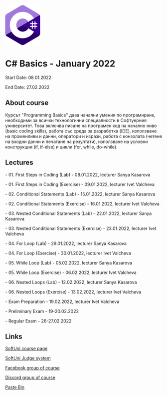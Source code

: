 <picture>
  <img alt="C# Logo" src="CSharp.svg">
</picture>



# C# Basics - January 2022

Start Date: 08.01.2022

End Date: 27.02.2022


## About course 


Курсът "Programming Basics" дава начални умения по програмиране, необходими за всички технологични специалности в Софтуерния университет. Това включва писане на програмен код на начално ниво (basic coding skills), работа със среда за разработка (IDE), използване на променливи и данни, оператори и изрази, работа с конзолата (четене на входни данни и печатане на резултати), използване на условни конструкции (if, if-else) и цикли (for, while, do-while).


## Lectures 


\- 01. First Steps in Coding (Lab) - 08.01.2022, lecturer Sanya Kasarova 

\- 01. First Steps in Coding (Exercise) - 09.01.2022, lecturer Ivet Valcheva 


\- 02. Conditional Statements (Lab) - 15.01.2022, lecturer Sanya Kasarova

\- 02. Conditional Statements (Exercise) - 16.01.2022, lecturer Ivet Valcheva


\- 03. Nested Conditional Statements (Lab) - 22.01.2022, lecturer Sanya Kasarova

\- 03. Nested Conditional Statements (Exercise) - 23.01.2022, lecturer Ivet Valcheva


\- 04. For Loop (Lab) - 29.01.2022, lecturer Sanya Kasarova

\- 04. For Loop (Exercise) - 30.01.2022, lecturer Ivet Valcheva


\- 05. While Loop (Lab) - 05.02.2022, lecturer Sanya Kasarova

\- 05. While Loop (Exercise) - 06.02.2022, lecturer Ivet Valcheva


\- 06. Nested Loops (Lab) - 12.02.2022, lecturer Sanya Kasarova

\- 06. Nested Loops (Exercise) - 13.02.2022, lecturer Ivet Valcheva


\- Exam Preparation - 19.02.2022, lecturer Ivet Valcheva

\- Preliminary Exam - 19-20.02.2022

\- Regular Exam - 26-27.02.2022


## Links 

[SoftUni course page](https://softuni.bg/trainings/3620/programming-basics-with-csharp-january-2022#lesson-36460)

[SoftUni Judge system](https://judge.softuni.org/Contests/#!/List/ByCategory/15/Programming-Basics)

[Facebook group of course](https://www.facebook.com/groups/PBwithCsharpJanuary2022)

[Discord group of course](https://discord.gg/xBY2YMB3Jg)

[Paste Bin](https://pastebin.com/)


